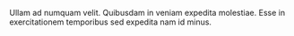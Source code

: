 Ullam ad numquam velit.
Quibusdam in veniam expedita molestiae.
Esse in exercitationem temporibus sed expedita nam id minus.